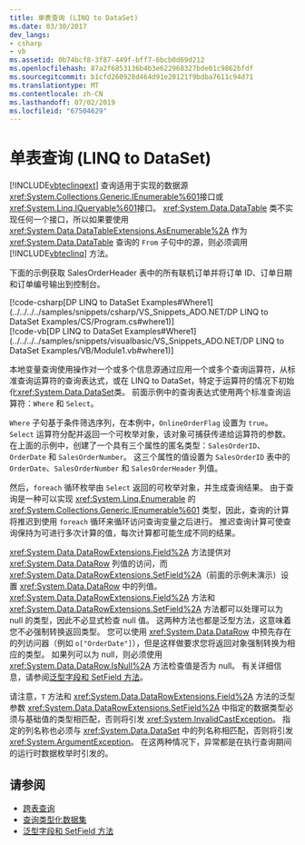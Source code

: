 ```yaml
---
title: 单表查询 (LINQ to DataSet)
ms.date: 03/30/2017
dev_langs:
- csharp
- vb
ms.assetid: 0b74bcf8-3f87-449f-bff7-6bcb0d69d212
ms.openlocfilehash: 87a2f6853136b4b3e622968327bde01c9862bfdf
ms.sourcegitcommit: b1cfd260928d464d91e20121f9bdba7611c94d71
ms.translationtype: MT
ms.contentlocale: zh-CN
ms.lasthandoff: 07/02/2019
ms.locfileid: "67504629"
---
```

# <a name="single-table-queries-linq-to-dataset"></a>单表查询 (LINQ to DataSet)
[!INCLUDE[vbteclinqext](../../../../includes/vbteclinqext-md.md)] 查询适用于实现的数据源<xref:System.Collections.Generic.IEnumerable%601>接口或<xref:System.Linq.IQueryable%601>接口。 <xref:System.Data.DataTable> 类不实现任何一个接口，所以如果要使用 <xref:System.Data.DataTableExtensions.AsEnumerable%2A> 作为<xref:System.Data.DataTable> 查询的 `From` 子句中的源，则必须调用 [!INCLUDE[vbteclinq](../../../../includes/vbteclinq-md.md)] 方法。  
  
 下面的示例获取 SalesOrderHeader 表中的所有联机订单并将订单 ID、订单日期和订单编号输出到控制台。  
  
 [!code-csharp[DP LINQ to DataSet Examples#Where1](../../../../samples/snippets/csharp/VS_Snippets_ADO.NET/DP LINQ to DataSet Examples/CS/Program.cs#where1)]  
 [!code-vb[DP LINQ to DataSet Examples#Where1](../../../../samples/snippets/visualbasic/VS_Snippets_ADO.NET/DP LINQ to DataSet Examples/VB/Module1.vb#where1)] 
  
 本地变量查询使用操作对一个或多个信息源通过应用一个或多个查询运算符，从标准查询运算符的查询表达式，或在 LINQ to DataSet，特定于运算符的情况下初始化<xref:System.Data.DataSet>类。 前面示例中的查询表达式使用两个标准查询运算符：`Where` 和 `Select`。  
  
 `Where` 子句基于条件筛选序列，在本例中，`OnlineOrderFlag` 设置为 `true`。 `Select` 运算符分配并返回一个可枚举对象，该对象可捕获传递给运算符的参数。 在上面的示例中，创建了一个具有三个属性的匿名类型：`SalesOrderID`、`OrderDate` 和 `SalesOrderNumber`。 这三个属性的值设置为 `SalesOrderID` 表中的 `OrderDate`、`SalesOrderNumber` 和 `SalesOrderHeader` 列值。  
  
 然后，`foreach` 循环枚举由 `Select` 返回的可枚举对象，并生成查询结果。 由于查询是一种可以实现 <xref:System.Linq.Enumerable> 的 <xref:System.Collections.Generic.IEnumerable%601> 类型，因此，查询的计算将推迟到使用 `foreach` 循环来循环访问查询变量之后进行。 推迟查询计算可使查询保持为可进行多次计算的值，每次计算都可能生成不同的结果。  
  
 <xref:System.Data.DataRowExtensions.Field%2A> 方法提供对 <xref:System.Data.DataRow> 列值的访问，而 <xref:System.Data.DataRowExtensions.SetField%2A>（前面的示例未演示）设置 <xref:System.Data.DataRow> 中的列值。 <xref:System.Data.DataRowExtensions.Field%2A> 方法和 <xref:System.Data.DataRowExtensions.SetField%2A> 方法都可以处理可以为 null 的类型，因此不必显式检查 null 值。 这两种方法也都是泛型方法，这意味着您不必强制转换返回类型。 您可以使用 <xref:System.Data.DataRow> 中预先存在的列访问器（例如 `o["OrderDate"]`），但是这样做要求您将返回对象强制转换为相应的类型。  如果列可以为 null，则必须使用 <xref:System.Data.DataRow.IsNull%2A> 方法检查值是否为 null。 有关详细信息，请参阅[泛型字段和 SetField 方法](../../../../docs/framework/data/adonet/generic-field-and-setfield-methods-linq-to-dataset.md)。  
  
 请注意，`T` 方法和 <xref:System.Data.DataRowExtensions.Field%2A> 方法的泛型参数 <xref:System.Data.DataRowExtensions.SetField%2A> 中指定的数据类型必须与基础值的类型相匹配，否则将引发 <xref:System.InvalidCastException>。 指定的列名称也必须与 <xref:System.Data.DataSet> 中的列名称相匹配，否则将引发 <xref:System.ArgumentException>。 在这两种情况下，异常都是在执行查询期间的运行时数据枚举时引发的。  
  
## <a name="see-also"></a>请参阅

- [跨表查询](../../../../docs/framework/data/adonet/cross-table-queries-linq-to-dataset.md)
- [查询类型化数据集](../../../../docs/framework/data/adonet/querying-typed-datasets.md)
- [泛型字段和 SetField 方法](../../../../docs/framework/data/adonet/generic-field-and-setfield-methods-linq-to-dataset.md)
